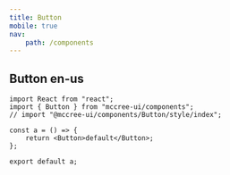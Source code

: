 ```yaml
---
title: Button
mobile: true
nav:
    path: /components
---
```


  <!-- path: base -->

## Button  en-us

```tsx
import React from "react";
import { Button } from "mccree-ui/components";
// import "@mccree-ui/components/Button/style/index";

const a = () => {
    return <Button>default</Button>;
};

export default a;
```
